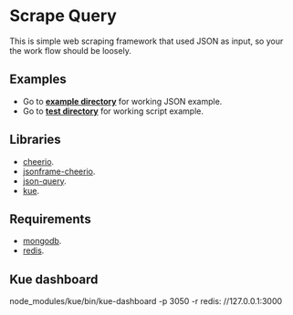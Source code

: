 # Scrape Query
This is simple web scraping framework that used JSON as input, so your the work flow should be loosely.

## Examples
* Go to [**example directory**](examples) for working JSON example.
* Go to [**test directory**](test) for working script example.

## Libraries
* [cheerio](https://github.com/cheeriojs/cheerio).
* [jsonframe-cheerio](https://github.com/gahabeen/jsonframe-cheerio).
* [json-query](https://github.com/mmckegg/json-query).
* [kue](https://github.com/Automattic/kue).

## Requirements
* [mongodb](https://www.mongodb.com/).
* [redis](http://redis.js.org/).

## Kue dashboard
node_modules/kue/bin/kue-dashboard -p 3050 -r redis: //127.0.0.1:3000